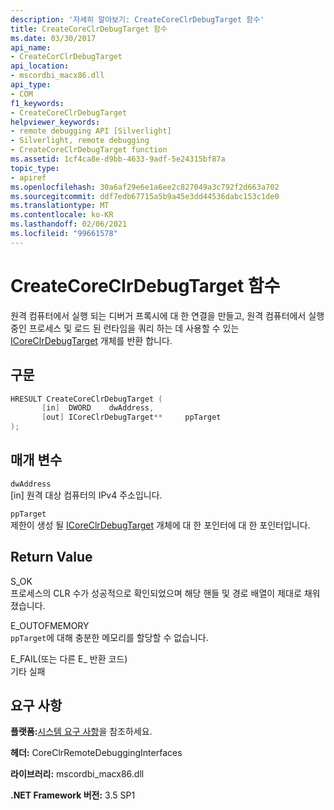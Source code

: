 ```yaml
---
description: '자세히 알아보기: CreateCoreClrDebugTarget 함수'
title: CreateCoreClrDebugTarget 함수
ms.date: 03/30/2017
api_name:
- CreateCorClrDebugTarget
api_location:
- mscordbi_macx86.dll
api_type:
- COM
f1_keywords:
- CreateCoreClrDebugTarget
helpviewer_keywords:
- remote debugging API [Silverlight]
- Silverlight, remote debugging
- CreateCoreClrDebugTarget function
ms.assetid: 1cf4ca8e-d9bb-4633-9adf-5e24315bf87a
topic_type:
- apiref
ms.openlocfilehash: 30a6af29e6e1a6ee2c827049a3c792f2d663a702
ms.sourcegitcommit: ddf7edb67715a5b9a45e3dd44536dabc153c1de0
ms.translationtype: MT
ms.contentlocale: ko-KR
ms.lasthandoff: 02/06/2021
ms.locfileid: "99661578"
---
```

# <a name="createcoreclrdebugtarget-function"></a>CreateCoreClrDebugTarget 함수

원격 컴퓨터에서 실행 되는 디버거 프록시에 대 한 연결을 만들고, 원격 컴퓨터에서 실행 중인 프로세스 및 로드 된 런타임을 쿼리 하는 데 사용할 수 있는 [ICoreClrDebugTarget](icoreclrdebugtarget-interface.md) 개체를 반환 합니다.  
  
## <a name="syntax"></a>구문  
  
```cpp  
HRESULT CreateCoreClrDebugTarget (  
       [in]  DWORD    dwAddress,
       [out] ICoreClrDebugTarget**     ppTarget  
);  
```  
  
## <a name="parameters"></a>매개 변수  

 `dwAddress`  
 [in] 원격 대상 컴퓨터의 IPv4 주소입니다.  
  
 `ppTarget`  
 제한이 생성 될 [ICoreClrDebugTarget](icoreclrdebugtarget-interface.md) 개체에 대 한 포인터에 대 한 포인터입니다.  
  
## <a name="return-value"></a>Return Value  

 S_OK  
 프로세스의 CLR 수가 성공적으로 확인되었으며 해당 핸들 및 경로 배열이 제대로 채워졌습니다.  
  
 E_OUTOFMEMORY  
 `ppTarget`에 대해 충분한 메모리를 할당할 수 없습니다.  
  
 E_FAIL(또는 다른 E_ 반환 코드)  
 기타 실패  
  
## <a name="requirements"></a>요구 사항  

 **플랫폼:**[시스템 요구 사항](../../get-started/system-requirements.md)을 참조하세요.  
  
 **헤더:** CoreClrRemoteDebuggingInterfaces  
  
 **라이브러리:** mscordbi_macx86.dll  
  
 **.NET Framework 버전:** 3.5 SP1
